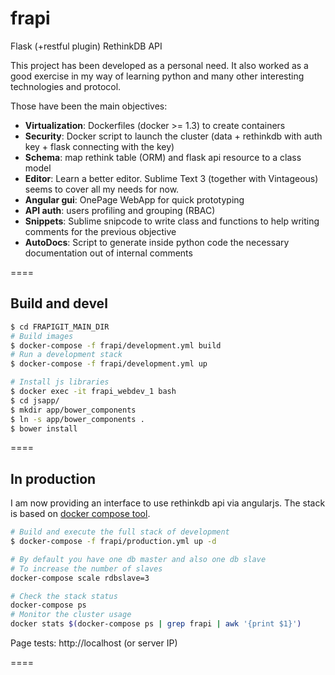 frapi
=====

Flask (+restful plugin) RethinkDB API

This project has been developed as a personal need.
It also worked as a good exercise in my way of learning python
and many other interesting technologies and protocol.

Those have been the main objectives:

* **Virtualization**: Dockerfiles (docker >= 1.3) to create containers
* **Security**: Docker script to launch the cluster (data + rethinkdb with auth key + flask connecting with the key)
* **Schema**: map rethink table (ORM) and flask api resource to a class model
* **Editor**: Learn a better editor. Sublime Text 3 (together with Vintageous) seems to cover all my needs for now.
* **Angular gui**: OnePage WebApp for quick prototyping
* **API auth**: users profiling and grouping (RBAC)
* **Snippets**: Sublime snipcode to write class and functions to help writing comments for the previous objective
* **AutoDocs**: Script to generate inside python code the necessary documentation out of internal comments

====

## Build and devel

```bash
$ cd FRAPIGIT_MAIN_DIR
# Build images
$ docker-compose -f frapi/development.yml build
# Run a development stack
$ docker-compose -f frapi/development.yml up

# Install js libraries
$ docker exec -it frapi_webdev_1 bash
$ cd jsapp/
$ mkdir app/bower_components
$ ln -s app/bower_components .
$ bower install

```

====

## In production

I am now providing an interface to use rethinkdb api via angularjs.
The stack is based on [docker compose tool](https://docs.docker.com/compose).

```bash
# Build and execute the full stack of development
$ docker-compose -f frapi/production.yml up -d

# By default you have one db master and also one db slave
# To increase the number of slaves
docker-compose scale rdbslave=3

# Check the stack status
docker-compose ps
# Monitor the cluster usage
docker stats $(docker-compose ps | grep frapi | awk '{print $1}')
```

Page tests:
http://localhost (or server IP)

====
